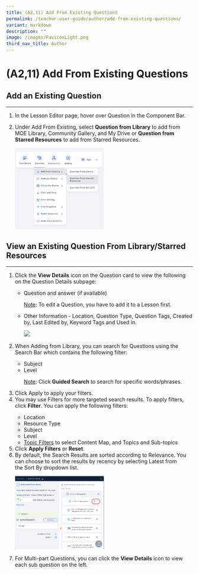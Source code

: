 ```yaml
---
title: (A2,11) Add From Existing Questions
permalink: /teacher-user-guide/author/add-from-existing-questions/
variant: markdown
description: ""
image: /images/FaviconLight.png
third_nav_title: Author
---
```

<h1 id="add-from-existing-questions">(A2,11) Add From Existing Questions</h1>
<h2 id="-add-an-exisiting-question-">Add an Existing Question</h2>
<hr>
<ol>
<li><p>In the Lesson Editor page, hover over Question in the Component Bar.</p>
	</li><li>Under Add From Existing, select <b>Question from Library</b> to add from MOE Library, Community Gallery, and My Drive or <b>Question from Starred Resources</b> to add from Starred Resources.</li>
	<p><img style="width: 50%;" src="/images/2Teacher/AU_AddFromExisiting1.png"></p>
</ol>

<h2 id="-view-an-exisiting-question-from-library-starred-resources-">View an Existing Question From Library/Starred Resources</h2>
<hr>
<ol>
	<li><p>Click&nbsp;the <b>View Details</b> icon on the Question card to view the following on the Question Details subpage:</p>
		<ul><li>Question and answer (if available)</li>
			<p><u>Note</u>: To edit a Question, you have to add it to a Lesson first.</p>
			<li>Other Information - Location, Question Type, Question Tags, Created by, Last Edited by, Keyword Tags and Used in.</li>
				<p><img style="width: 50%;" src="/images/2Teacher/AU_AddFromExisiting2.png"></p>
		</ul>
</li><li>When Adding from Library, you can search for Questions using the Search Bar which contains the following filter:</li>
	<ul><li>Subject</li>
		<li>Level</li>
		<p><u>Note</u>: Click&nbsp;<b>Guided Search</b>&nbsp;to search for specific words/phrases.</p></ul>

<li>Click&nbsp;Apply&nbsp;to apply your filters.</li>
	<li>You may use Filters for more targeted search results. To apply filters, click&nbsp;<b>Filter</b>. You can apply the following filters:</li>
	<ul><li>Location</li>
		<li>Resource Type</li>
			<li>Subject</li>
		<li>Level</li>
		<li><a target="_blank" href="/teacher-user-guide/discover/search-for-resources/">Topic Filters</a> to select Content Map, and Topics and Sub-topics</li></ul>
	<li>Click&nbsp;<b>Apply Filters</b> or <b>Reset</b>.
		</li><li>By default, the Search Results are sorted according to Relevance. You can choose to sort the results by recency by selecting&nbsp;Latest&nbsp;from the&nbsp;Sort By&nbsp;dropdown list.</li>
		<p><img style="width: 50%;" src="/images/2Teacher/AU_AddFromExisiting3.png"></p>
	<li>For Multi-part Questions, you can click the <b>View Details</b> icon to view each sub question on the left.</li>
	
</ol>
